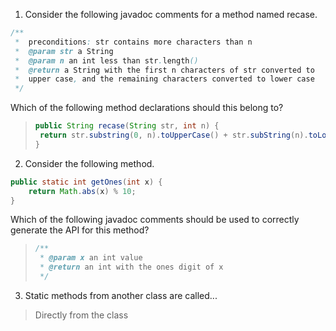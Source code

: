 1. Consider the following javadoc comments for a method named recase.

```java
/** 
 *  preconditions: str contains more characters than n
 *  @param str a String
 *  @param n an int less than str.length()
 *  @return a String with the first n characters of str converted to
 *  upper case, and the remaining characters converted to lower case
 */
```

Which of the following method declarations should this belong to?

> ```java
> public String recase(String str, int n) {
>  return str.substring(0, n).toUpperCase() + str.subString(n).toLowerCase();
> }
> ```

2. Consider the following method.

```java
public static int getOnes(int x) {
    return Math.abs(x) % 10;
}
```

Which of the following javadoc comments should be used to correctly generate the API for this method?

> ```java
> /**
>  * @param x an int value
>  * @return an int with the ones digit of x
>  */
> ```

3. Static methods from another class are called...

> Directly from the class